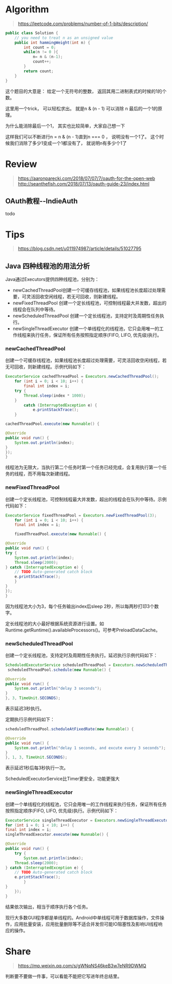 # Algorithm
> https://leetcode.com/problems/number-of-1-bits/description/

```java
public class Solution {
    // you need to treat n as an unsigned value
    public int hammingWeight(int n) {
        int count = 0;
        while(n != 0 ){
            n= n & (n-1);
            count++;
        }
        return count;
    }
}
```

这个题目的大意是： 给定一个无符号的整数， 返回其用二进制表式的时候的1的个数。

这里用一个trick， 可以轻松求出。 就是n & (n - 1) 可以消除 n 最后的一个1的原理。

为什么能消除最后一个1， 其实也比较简单，大家自己想一下

这样我们可以不断进行n = n & (n - 1)直到n === 0 ， 说明没有一个1了。 这个时候我们消除了多少1变成一个1都没有了， 就说明n有多少个1了

# Review
> https://aaronparecki.com/2018/07/07/7/oauth-for-the-open-web
> http://seanthefish.com/2018/07/13/oauth-guide-23/index.html

## OAuth教程--IndieAuth

todo


# Tips
> https://blog.csdn.net/u011974987/article/details/51027795

## Java 四种线程池的用法分析

Java通过Executors提供四种线程池，分别为：

* newCachedThreadPool创建一个可缓存线程池，如果线程池长度超过处理需要，可灵活回收空闲线程，若无可回收，则新建线程。
* newFixedThreadPool 创建一个定长线程池，可控制线程最大并发数，超出的线程会在队列中等待。
* newScheduledThreadPool 创建一个定长线程池，支持定时及周期性任务执行。
* newSingleThreadExecutor 创建一个单线程化的线程池，它只会用唯一的工作线程来执行任务，保证所有任务按照指定顺序(FIFO, LIFO, 优先级)执行。

### newCachedThreadPool

创建一个可缓存线程池，如果线程池长度超过处理需要，可灵活回收空闲线程，若无可回收，则新建线程。示例代码如下：

```java
ExecutorService cachedThreadPool = Executors.newCachedThreadPool();
    for (int i = 0; i < 10; i++) {
        final int index = i;
    try {
        Thread.sleep(index * 1000);
    } 
        catch (InterruptedException e) {
            e.printStackTrace();
    }

cachedThreadPool.execute(new Runnable() {

@Override
public void run() {
    System.out.println(index);
}
});
}
```

线程池为无限大，当执行第二个任务时第一个任务已经完成，会复用执行第一个任务的线程，而不用每次新建线程。

### newFixedThreadPool

创建一个定长线程池，可控制线程最大并发数，超出的线程会在队列中等待。示例代码如下：

```java
ExecutorService fixedThreadPool = Executors.newFixedThreadPool(3);
    for (int i = 0; i < 10; i++) {
    final int index = i;

    fixedThreadPool.execute(new Runnable() {

@Override
public void run() {
try {
    System.out.println(index);
    Thread.sleep(2000);
} catch (InterruptedException e) {
    // TODO Auto-generated catch block
    e.printStackTrace();
    }
}
});
}
```

因为线程池大小为3，每个任务输出index后sleep 2秒，所以每两秒打印3个数字。

定长线程池的大小最好根据系统资源进行设置。如Runtime.getRuntime().availableProcessors()。可参考PreloadDataCache。

### newScheduledThreadPool

创建一个定长线程池，支持定时及周期性任务执行。延迟执行示例代码如下：

```java
ScheduledExecutorService scheduledThreadPool = Executors.newScheduledThreadPool(5);
 scheduledThreadPool.schedule(new Runnable() {

@Override
public void run() {
    System.out.println("delay 3 seconds");
}
}, 3, TimeUnit.SECONDS);
```
表示延迟3秒执行。

定期执行示例代码如下：

```java
scheduledThreadPool.scheduleAtFixedRate(new Runnable() {

@Override
public void run() {
    System.out.println("delay 1 seconds, and excute every 3 seconds");
}
}, 1, 3, TimeUnit.SECONDS);
```

表示延迟1秒后每3秒执行一次。

ScheduledExecutorService比Timer更安全，功能更强大

### newSingleThreadExecutor
创建一个单线程化的线程池，它只会用唯一的工作线程来执行任务，保证所有任务按照指定顺序(FIFO, LIFO, 优先级)执行。示例代码如下：

```java
ExecutorService singleThreadExecutor = Executors.newSingleThreadExecutor();
for (int i = 0; i < 10; i++) {
final int index = i;
singleThreadExecutor.execute(new Runnable() {

@Override
public void run() {
    try {
        System.out.println(index);
    Thread.sleep(2000);
} catch (InterruptedException e) {
    // TODO Auto-generated catch block
    e.printStackTrace();
        }
}
    });
}
```
结果依次输出，相当于顺序执行各个任务。

现行大多数GUI程序都是单线程的。Android中单线程可用于数据库操作，文件操作，应用批量安装，应用批量删除等不适合并发但可能IO阻塞性及影响UI线程响应的操作。

# Share
> https://mp.weixin.qq.com/s/gWNqNS46keB3w7eNR9DWMQ

判断要不要做一件事，可以看能不能把它写进年终总结里。
